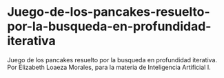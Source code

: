# Juego-de-los-pancakes-resuelto-por-la-busqueda-en-profundidad-iterativa
Juego de los pancakes resuelto por la busqueda en profundidad iterativa.
Por Elizabeth Loaeza Morales, para la materia de Inteligencia Artificial I.
